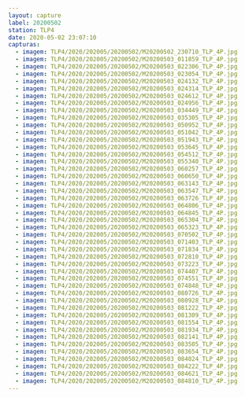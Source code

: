 ```yaml
---
layout: capture
label: 20200502
station: TLP4
date: 2020-05-02 23:07:10
capturas:
  - imagem: TLP4/2020/202005/20200502/M20200502_230710_TLP_4P.jpg
  - imagem: TLP4/2020/202005/20200502/M20200503_011859_TLP_4P.jpg
  - imagem: TLP4/2020/202005/20200502/M20200503_022306_TLP_4P.jpg
  - imagem: TLP4/2020/202005/20200502/M20200503_023054_TLP_4P.jpg
  - imagem: TLP4/2020/202005/20200502/M20200503_024132_TLP_4P.jpg
  - imagem: TLP4/2020/202005/20200502/M20200503_024314_TLP_4P.jpg
  - imagem: TLP4/2020/202005/20200502/M20200503_024612_TLP_4P.jpg
  - imagem: TLP4/2020/202005/20200502/M20200503_024956_TLP_4P.jpg
  - imagem: TLP4/2020/202005/20200502/M20200503_034449_TLP_4P.jpg
  - imagem: TLP4/2020/202005/20200502/M20200503_035305_TLP_4P.jpg
  - imagem: TLP4/2020/202005/20200502/M20200503_050952_TLP_4P.jpg
  - imagem: TLP4/2020/202005/20200502/M20200503_051042_TLP_4P.jpg
  - imagem: TLP4/2020/202005/20200502/M20200503_051943_TLP_4P.jpg
  - imagem: TLP4/2020/202005/20200502/M20200503_053645_TLP_4P.jpg
  - imagem: TLP4/2020/202005/20200502/M20200503_054512_TLP_4P.jpg
  - imagem: TLP4/2020/202005/20200502/M20200503_055340_TLP_4P.jpg
  - imagem: TLP4/2020/202005/20200502/M20200503_060257_TLP_4P.jpg
  - imagem: TLP4/2020/202005/20200502/M20200503_060650_TLP_4P.jpg
  - imagem: TLP4/2020/202005/20200502/M20200503_063143_TLP_4P.jpg
  - imagem: TLP4/2020/202005/20200502/M20200503_063547_TLP_4P.jpg
  - imagem: TLP4/2020/202005/20200502/M20200503_063726_TLP_4P.jpg
  - imagem: TLP4/2020/202005/20200502/M20200503_064806_TLP_4P.jpg
  - imagem: TLP4/2020/202005/20200502/M20200503_064845_TLP_4P.jpg
  - imagem: TLP4/2020/202005/20200502/M20200503_065304_TLP_4P.jpg
  - imagem: TLP4/2020/202005/20200502/M20200503_065323_TLP_4P.jpg
  - imagem: TLP4/2020/202005/20200502/M20200503_070502_TLP_4P.jpg
  - imagem: TLP4/2020/202005/20200502/M20200503_071403_TLP_4P.jpg
  - imagem: TLP4/2020/202005/20200502/M20200503_071834_TLP_4P.jpg
  - imagem: TLP4/2020/202005/20200502/M20200503_072810_TLP_4P.jpg
  - imagem: TLP4/2020/202005/20200502/M20200503_073223_TLP_4P.jpg
  - imagem: TLP4/2020/202005/20200502/M20200503_074407_TLP_4P.jpg
  - imagem: TLP4/2020/202005/20200502/M20200503_074551_TLP_4P.jpg
  - imagem: TLP4/2020/202005/20200502/M20200503_074848_TLP_4P.jpg
  - imagem: TLP4/2020/202005/20200502/M20200503_080726_TLP_4P.jpg
  - imagem: TLP4/2020/202005/20200502/M20200503_080928_TLP_4P.jpg
  - imagem: TLP4/2020/202005/20200502/M20200503_081222_TLP_4P.jpg
  - imagem: TLP4/2020/202005/20200502/M20200503_081309_TLP_4P.jpg
  - imagem: TLP4/2020/202005/20200502/M20200503_081554_TLP_4P.jpg
  - imagem: TLP4/2020/202005/20200502/M20200503_081934_TLP_4P.jpg
  - imagem: TLP4/2020/202005/20200502/M20200503_082141_TLP_4P.jpg
  - imagem: TLP4/2020/202005/20200502/M20200503_083505_TLP_4P.jpg
  - imagem: TLP4/2020/202005/20200502/M20200503_083654_TLP_4P.jpg
  - imagem: TLP4/2020/202005/20200502/M20200503_084024_TLP_4P.jpg
  - imagem: TLP4/2020/202005/20200502/M20200503_084222_TLP_4P.jpg
  - imagem: TLP4/2020/202005/20200502/M20200503_084621_TLP_4P.jpg
  - imagem: TLP4/2020/202005/20200502/M20200503_084810_TLP_4P.jpg
---
```

